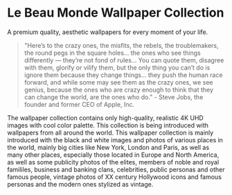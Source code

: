 # Le Beau Monde Wallpaper Collection

A premium quality, aesthetic wallpapers for every moment of your life.

> "Here’s to the crazy ones, the misfits, the rebels, the troublemakers, the round pegs in the square holes… the ones who see things differently — they’re not fond of rules… You can quote them, disagree with them, glorify or vilify them, but the only thing you can’t do is ignore them because they change things… they push the human race forward, and while some may see them as the crazy ones, we see genius, because the ones who are crazy enough to think that they can change the world, are the ones who do." - Steve Jobs, the founder and former CEO of Apple, Inc.

The wallpaper collection contains only high-quality, realistic 4K UHD images with cool color palette. This collection is being introduced with wallpapers from all around the world. This wallpaper collection is mainly introduced with the black and white images and photos of various places in the world, mainly big cities like New York, London and Paris, as well as many other places, especially those located in Europe and North America, as well as some publicity photos of the elites, members of noble and royal famililes, business and banking clans, celebrities, public personas and other famous people, vintage photos of XX century Hollywood icons and famous personas and the modern ones stylized as vintage.

